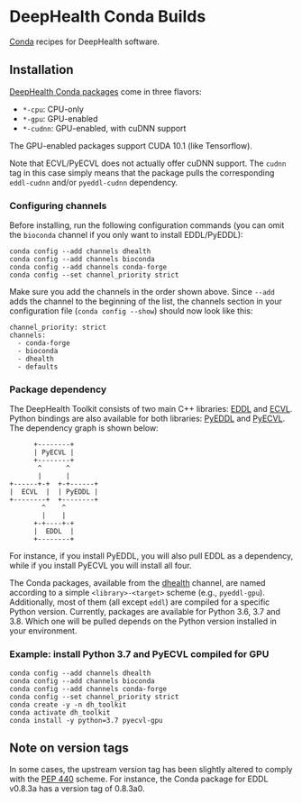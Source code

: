 # DeepHealth Conda Builds

[Conda](https://docs.conda.io/en/latest/) recipes for DeepHealth software.

## Installation

[DeepHealth Conda packages](https://anaconda.org/dhealth) come in three flavors:

* `*-cpu`: CPU-only
* `*-gpu`: GPU-enabled
* `*-cudnn`: GPU-enabled, with cuDNN support

The GPU-enabled packages support CUDA 10.1 (like Tensorflow).

Note that ECVL/PyECVL does not actually offer cuDNN support. The `cudnn` tag
in this case simply means that the package pulls the corresponding
`eddl-cudnn` and/or `pyeddl-cudnn` dependency.

### Configuring channels

Before installing, run the following configuration commands (you can omit the
`bioconda` channel if you only want to install EDDL/PyEDDL):

```
conda config --add channels dhealth
conda config --add channels bioconda
conda config --add channels conda-forge
conda config --set channel_priority strict
```

Make sure you add the channels in the order shown above. Since `--add` adds
the channel to the beginning of the list, the channels section in your
configuration file (`conda config --show`) should now look like this:

```
channel_priority: strict
channels:
  - conda-forge
  - bioconda
  - dhealth
  - defaults
```

### Package dependency

The DeepHealth Toolkit consists of two main C++ libraries:
[EDDL](https://github.com/deephealthproject/eddl) and
[ECVL](https://github.com/deephealthproject/ecvl). Python bindings are also
available for both libraries:
[PyEDDL](https://github.com/deephealthproject/pyeddl) and
[PyECVL](https://github.com/deephealthproject/pyecvl). The dependency graph
is shown below:

```
      +--------+
      | PyECVL |
      +--------+
       ^      ^
       |      |
+------+-+  +-+------+
|  ECVL  |  | PyEDDL |
+--------+  +--------+
        ^    ^
        |    |
      +-+----+-+
      |  EDDL  |
      +--------+
```

For instance, if you install PyEDDL, you will also pull EDDL as a dependency,
while if you install PyECVL you will install all four.

The Conda packages, available from the [dhealth](https://anaconda.org/dhealth)
channel, are named according to a simple `<library>-<target>` scheme (e.g.,
`pyeddl-gpu`). Additionally, most of them (all except `eddl`) are compiled for
a specific Python version. Currently, packages are available for Python 3.6,
3.7 and 3.8. Which one will be pulled depends on the Python version installed
in your environment.

### Example: install Python 3.7 and PyECVL compiled for GPU

```
conda config --add channels dhealth
conda config --add channels bioconda
conda config --add channels conda-forge
conda config --set channel_priority strict
conda create -y -n dh_toolkit
conda activate dh_toolkit
conda install -y python=3.7 pyecvl-gpu
```


## Note on version tags

In some cases, the upstream version tag has been slightly altered to comply
with the [PEP 440](https://www.python.org/dev/peps/pep-0440/) scheme. For
instance, the Conda package for EDDL v0.8.3a has a version tag of 0.8.3a0.
